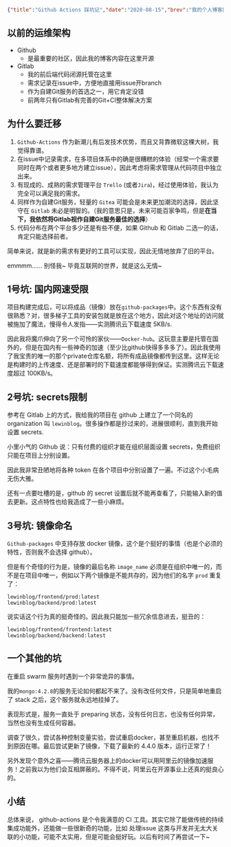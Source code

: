 ```json lw-blog-meta
{"title":"Github Actions 踩坑记","date":"2020-08-15","brev":"我的个人博客网站从Gitlab迁移到Github过程中遇到的一些坑。","tags":["DevOps"],"path":"blog/2020/200815-GithubActions踩坑记.md"}
```


## 以前的运维架构

- Github
    + 是最重要的社区，因此我的博客内容在这里开源
- Gitlab
    + 我的前后端代码闭源托管在这里
    + 需求记录在issue中，方便地直接用issue开branch
    + 作为自建Git服务的首选之一，用它肯定没错
    + 前两年只有Gitlab有完善的Git+CI整体解决方案

## 为什么要迁移

1. `Github-Actions` 作为新潮儿有后发技术优势，而且又背靠微软这棵大树，我觉得靠谱。
2. 在issue中记录需求，在多项目体系中的确是很糟糕的体验（经常一个需求要同时在两个或者更多地方建立issue），因此考虑将需求管理从代码项目中独立出来。
3. 有现成的、成熟的需求管理平台 `Trello` (或者`Jira`)，经过使用体验，我认为完全可以满足我的需求。
4. 同样作为自建Git服务，轻量的 `Gitea` 可能会是未来更加潮流的选择，因此坚守在 `Gitlab` 未必是明智的。（我的意思只是，未来可能百家争鸣，但是**在当下，我依然将Gitlab视作自建Git服务最佳的选择**）
5. 代码分布在两个平台多少还是有些不便，如果 Github 和 Gitlab 二选一的话，肯定只能选择前者。

简单来说，就是新的需求有更好的工具可以实现，因此无情地放弃了旧的平台。

emmmm…… 别怪我~ 毕竟互联网的世界，就是这么无情~

## 1号坑: 国内网速受限

项目构建完成后，可以将成品（镜像）放在`github-packages`中。这个东西有没有很熟悉？对，很多梯子工具的安装包就是放在这个地方，因此对这个地址的访问就被施加了魔法，慢得令人发指——实测腾讯云下载速度 5KB/s.

因此我将魔爪伸向了另一个可怜的家伙——`Docker-hub`。这玩意主要是托管在国外的，但是在国内有一些神奇的加速（至少比github快得多多多了）。因此我使用了我宝贵的唯一的那个private仓库名额，将所有成品镜像都传到这里。这样无论是构建时的上传速度、还是部署时的下载速度都能够得到保证。实测腾讯云下载速度超过 100KB/s。

## 2号坑: secrets限制

参考在 Gitlab 上的方式，我给我的项目在 github 上建立了一个同名的 organization 叫 `lewinblog`。很多操作都是抄过来的，进展很顺利，直到我开始设置 secrets.

小里小气的 Github 说：只有付费的组织才能在组织层面设置 secrets，免费组织只能在项目上分别设置。

因此我非常丑陋地将各种 token 在各个项目中分别设置了一遍。不过这个小毛病无伤大雅。

还有一点要吐槽的是，github 的 secret 设置后就不能再查看了，只能输入新的值去更新。这点特性也给我造成了一些小麻烦。

## 3号坑: 镜像命名

`Github-packages` 中支持存放 docker 镜像，这个是个挺好的事情（也是个必须的特性，否则我不会选择 github）。

但是有个奇怪的行为是，镜像的最后名称 `image_name` 必须是在组织中唯一的，而不是在项目中唯一，例如以下两个镜像是不能共存的，因为他们的名字 `prod` 重复了：

```text
lewinblog/frontend/prod:latest
lewinblog/backend/prod:latest
```

说实话这个行为真的挺奇怪的。因此我只能加一些冗余信息进去，挺丑的：

```text
lewinblog/frontend/frontend:latest
lewinblog/backend/backend:latest
```

## 一个其他的坑

在重启 swarm 服务时遇到一个非常诡异的事情。

我的`mongo:4.2.8`的服务无论如何都起不来了。没有改任何文件，只是简单地重启了 stack 之后，这个服务就永远地挂掉了。

表现形式是，服务一直处于 preparing 状态，没有任何日志，也没有任何异常，当然也没有生成任何容器。

调查了很久，尝试各种控制变量实验，尝试重启docker，甚至重启机器，也找不到原因在哪。最后尝试更新了镜像，下载了最新的 4.4.0 版本，运行正常了！

另外发现个意外之喜——腾讯云服务器上的docker可以用阿里云的镜像加速服务！之前我以为他们会互相屏蔽的。不得不说，阿里云在开源事业上还真的挺良心的。

## 小结

总体来说， github-actions 是个令我满意的 CI 工具。其实它除了能做传统的持续集成功能外，还能做一些很新奇的功能，比如 处理issue 这类与开发并无太大关联的小功能，可能不太实用，但是可能会挺好玩。以后有时间了再尝试一下~
